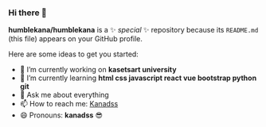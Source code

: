 ### Hi there 👋


**humblekana/humblekana** is a ✨ _special_ ✨ repository because its `README.md` (this file) appears on your GitHub profile.

Here are some ideas to get you started:

- 🔭 I’m currently working on **kasetsart university**
- 🌱 I’m currently learning **html css javascript react vue bootstrap python git**
- 💬 Ask me about everything
- 📫 How to reach me:  [Kanadss](https://www.instagram.com/kanadss/)
- 😄 Pronouns: **kanadss** :sunglasses:


<!-- - 👯 I’m looking to collaborate on ...
- 🤔 I’m looking for help with ...
- ⚡ Fun fact: ... -->
